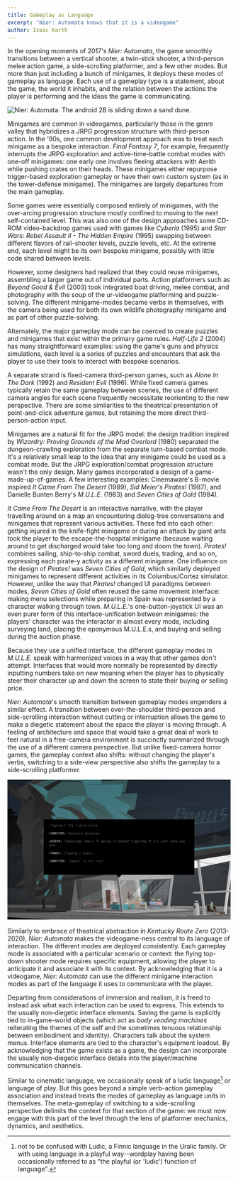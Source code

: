 ```yaml
---
title: Gameplay as Language
excerpt: "Nier: Automata knows that it is a videogame"
author: Isaac Karth
---
```

In the opening moments of 2017's _Nier: Automata_, the game smoothly transitions between a vertical shooter, a twin-stick shooter, a third-person melee action game, a side-scrolling platformer, and a few other modes. But more than just including a bunch of minigames, it deploys these modes of gameplay as language. Each use of a gameplay type is a statement, about the game, the world it inhabits, and the relation between the actions the player is performing and the ideas the game is communicating.

![Nier: Automata. The android 2B is sliding down a sand dune.](/img/neir_a.jpg)

Minigames are common in videogames, particularly those in the genre valley that hybridizes a JRPG progression structure with third-person action. In the '90s, one common development approach was to treat each minigame as a bespoke interaction. _Final Fantasy 7_, for example, frequently interrupts the JRPG exploration and active-time-battle combat modes with one-off minigames: one early one involves fleeing attackers with Aerith while pushing crates on their heads. These minigames either repurpose trigger-based exploration gameplay or have their own custom system (as in the tower-defense minigame). The minigames are largely departures from the main gameplay.

Some games were essentially composed entirely of minigames, with the over-arcing progression structure mostly confined to moving to the next self-contained level. This was also one of the design approaches some CD-ROM video-backdrop games used with games like _Cyberia_ (1995) and _Star Wars: Rebel Assault II - The Hidden Empire_ (1995) swapping between different flavors of rail-shooter levels, puzzle levels, etc. At the extreme end, each level might be its own bespoke minigame, possibly with little code shared between levels.

However, some designers had realized that they could reuse minigames, assembling a larger game out of individual parts. Action platformers such as _Beyond Good & Evil_ (2003) took integrated boat driving, melee combat, and photography with the soup of the ur-videogame platforming and puzzle-solving. The different minigame-modes became verbs in themselves, with the camera being used for both its own wildlife photography minigame and as part of other puzzle-solving.

Alternately, the major gameplay mode can be coerced to create puzzles and minigames that exist within the primary game rules. _Half-Life 2_ (2004) has many straightforward examples: using the game's guns and physics simulations, each level is a series of puzzles and encounters that ask the player to use their tools to interact with bespoke scenarios.

A separate strand is fixed-camera third-person games, such as _Alone In The Dark_ (1992) and _Resident Evil_ (1996). While fixed camera games typically retain the same gameplay between scenes, the use of different camera angles for each scene frequently necessitate reorienting to the new perspective. There are some similarities to the theatrical presentation of point-and-click adventure games, but retaining the more direct third-person-action input.

Minigames are a natural fit for the JRPG model: the design tradition inspired by _Wizardry: Proving Grounds of the Mad Overlord_ (1980) separated the dungeon-crawling exploration from the separate turn-based combat mode. It's a relatively small leap to the idea that any minigame could be used as a combat mode. But the JRPG exploration/combat progression structure wasn't the only design. Many games incorporated a design of a game-made-up-of-games. A few interesting examples: Cinemaware's B-movie inspired _It Came From The Desert_ (1989), _Sid Meier's Pirates!_ (1987), and Danielle Bunten Berry's _M.U.L.E._ (1983) and _Seven Cities of Gold_ (1984).

_It Came From The Desert_ is an interactive narrative, with the player travelling around on a map an encountering dialog-tree conversations and minigames that represent various activities. These fed into each other: getting injured in the knife-fight minigame or during an attack by giant ants took the player to the escape-the-hospital minigame (because waiting around to get discharged would take too long and doom the town). _Pirates!_ combines sailing, ship-to-ship combat, sword duels, trading, and so on, expressing each pirate-y activity as a different minigame. One influence on the design of _Pirates!_ was _Seven Cities of Gold_, which similarly deployed minigames to represent different activities in its Columbus/Cortez simulator. However, unlike the way that _Pirates!_ changed UI paradigms between modes, _Seven Cities of Gold_ often reused the same movement interface: making menu selections while preparing in Spain was represented by a character walking through town. _M.U.L.E._'s one-button-joystick UI was an even purer form of this interface-unification between minigames: the players' character was the interactor in almost every mode, including surveying land, placing the eponymous M.U.L.E.s, and buying and selling during the auction phase.

Because they use a unified interface, the different gameplay modes in _M.U.L.E._ speak with harmonized voices in a way that other games don't attempt. Interfaces that would more normally be represented by directly inputting numbers take on new meaning when the player has to physically steer their character up and down the screen to state their buying or selling price.

_Nier: Automata_'s smooth transition between gameplay modes engenders a similar effect. A transition between over-the-shoulder third-person and side-scrolling interaction without cutting or interruption allows the game to make a diegetic statement about the space the player is moving through. A feeling of architecture and space that would take a great deal of work to feel natural in a free-camera environment is succinctly summarized through the use of a different camera perspective. But unlike fixed-camera horror games, the gameplay context also shifts: without changing the player's verbs, switching to a side-view perspective also shifts the gameplay to a side-scrolling platformer.

![Kentucky Route Zero: Act I. Conway is typing into the computer. Computer: "Games is not real".](/img/krz.jpg)

Similarly to embrace of theatrical abstraction in _Kentucky Route Zero_ (2013-2020), _Nier: Automata_ makes the videogame-ness central to its language of interaction. The different modes are deployed consistently. Each gameplay mode is associated with a particular scenario or context: the flying top-down shooter mode requires specific equipment, allowing the player to anticipate it and associate it with its context. By acknowledging that it is a videogame, _Nier: Automata_ can use the different minigame interaction modes as part of the language it uses to communicate with the player.

Departing from considerations of immersion and realism, it is freed to instead ask what each interaction can be used to express. This extends to the usually non-diegetic interface elements. Saving the game is explicitly tied to in-game-world objects (which act as _body vending machines_ reiterating the themes of the self and the sometimes tenuous relationship between embodiment and identity). Characters talk about the system menus. Interface elements are tied to the character's equipment loadout. By acknowledging that the game exists as a game, the design can incorporate the usually non-diegetic interface details into the player/machine communication channels.

Similar to cinematic language, we occasionally speak of a ludic language[^ludiclanguage] or language of play. But this goes beyond a simple verb-action gameplay association and instead treats the modes of gameplay as language units in themselves. The meta-gameplay of switching to a side-scrolling perspective delimits the context for that section of the game: we must now engage with this part of the level through the lens of platformer mechanics, dynamics, and aesthetics.

[^ludiclanguage]: not to be confused with Ludic, a Finnic language in the Uralic family. Or with using language in a playful way--wordplay having been occasionally referred to as "the playful (or 'ludic') function of language"[^citelanguageplay].

[^citelanguageplay]: Crystal, David. _Language Play_. 2001. University of Chicago Press. ISBN 0226122050, 9780226122052.

[^notefmv]: Some other common designs for FMV games were branching dialog trees, _Dragon's Lair_ style proto-quicktime-event action games, _Myst_-esque puzzle games, and rail shooters.
